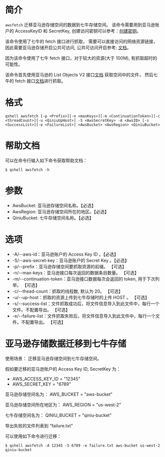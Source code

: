 # 简介
`awsfetch` 迁移亚马逊存储空间的数据到七牛存储空间。 该命令需要用到亚马逊账户的 AccessKeyID 和 SecretKey, 创建访问密钥可以参考：[创建密钥](https://docs.aws.amazon.com/zh_cn/general/latest/gr/managing-aws-access-keys.html)。

该命令使用了七牛的 fetch 接口进行抓取， 需要可以直接访问的网络资源链接， 因此需要亚马逊存储开启公共可访问, 公共可访问开启参考: [文档](https://aws.amazon.com/cn/premiumsupport/knowledge-center/read-access-objects-s3-bucket/)。

因为该命令使用了七牛 fetch 接口，对于较大的资源(大于 100M), 有抓取超时的可能性。

该命令首先使用亚马逊的 List Objects V2 接口[文档](https://docs.aws.amazon.com/AmazonS3/latest/API/v2-RESTBucketGET.html) 获取空间中的文件， 然后七牛的 fetch 接口[文档](https://developer.qiniu.com/kodo/api/1263/fetch)进行抓取。

# 格式
```
qshell awsfetch [-p <Prefix>][-n <maxKeys>][-m <ContinuationToken>][-c <threadCount>][-u <QiniuUpHost>] -S <AwsSecretKey> -A <AwsID> [-s <SuccessList>][-e <FailureList>] <AwsBucket> <AwsRegion> <QiniuBucket>
```

# 帮助文档
可以在命令行输入如下命令获取帮助文档：
```
$ qshell awsfetch -h
```

# 参数
- AwsBucket: 亚马逊存储空间名称。【必选】
- AwsRegion: 亚马逊存储空间所在的地区。【必选】
- QiniuBucket: 七牛存储空间名称。【必选】

# 选项
- -A/--aws-id：亚马逊账户的 Access Key ID 。【必选】
- -S/--aws-secret-key：亚马逊账户的 Secret Key 。【必选】
- -p/--prefix：亚马逊存储空间要抓取资源的前缀。 【可选】
- -n/--max-keys：亚马逊接口每次返回的数据条目数量。 【可选】
- -m/--continuation-token：亚马逊接口数据每次会返回的 token, 用于下次列举。 【可选】
- -c/--thead-count：抓取的线程数, 默认为 20。 【可选】
- -u/--up-host：抓取的资源上传到七牛存储时的上传 HOST 。 【可选】
- -s/--success-list：文件抓取成功后，将文件信息导入到此文件中，每行一个文件。不配置导出。 【可选】
- -e/--failure-list：文件抓取失败后，将文件信息导入到此文件中，每行一个文件。不配置导出。 【可选】

# 亚马逊存储数据迁移到七牛存储
使用场景：
迁移亚马逊存储空间到七牛存储空间。

假如要迁移的亚马逊账户的 Access Key ID, SecretKey 为：
- AWS_ACCESS_KEY_ID = "12345"
- AWS_SECRET_KEY = "6789"

亚马逊存储空间名为：
AWS_BUCKET = "aws-bucket"

亚马逊存储空间所在地区为：
AWS_REGION = "us-west-2"

七牛存储空间名为：
QINIU_BUCKET = "qiniu-bucket"

导出失败的文件列表到 "failure.txt"

可以使用如下命令进行迁移：
```
$ qshell awsfetch -A 12345 -S 6789 -e failure.txt aws-bucket us-west-2 qiniu-bucket 
```
